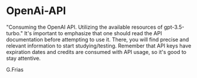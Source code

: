 # OpenAi-API
"Consuming the OpenAI API. Utilizing the available resources of gpt-3.5-turbo."
It's important to emphasize that one should read the API documentation before attempting to use it. There, you will find precise and relevant information to start studying/testing. Remember that API keys have expiration dates and credits are consumed with API usage, so it's good to stay attentive.

G.Frias
